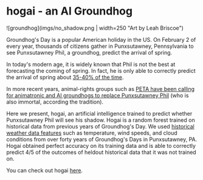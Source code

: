 # hogai - an AI Groundhog

![groundhog](imgs/no_shadow.png | width=250 "Art by Leah Briscoe")

Groundhog's Day is a popular American holiday in the US. On February 2 of every year, thousands of citizens gather in Punxsutawney, Pennsylvania to see Punxsutawney Phil, a groundhog, predict the arrival of spring.

In today's modern age, it is widely known that Phil is not the best at forecasting the coming of spring. In fact, he is only able to correctly predict the arrival of spring about [35-40% of the time](https://www.ncei.noaa.gov/news/groundhog-day-forecasts-and-climate-history).

In more recent years, animal-rights groups such as [PETA have been calling for animatronic and AI groundhogs to replace Punxsutawney Phil](https://www.theverge.com/2020/1/30/21114868/punxsutawney-phil-replaced-ai-animatronic-groundhog-says-peta) (who is also immortal, according the tradition).

Here we present, hogai, an artificial intelligence trained to predict whether Punxsutawney Phil will see his shadow. Hogai is a random forest trained on historical data from previous years of Groundhog's Day. We used [historical weather data features](https://www.ncdc.noaa.gov/cdo-web/) such as temperature, wind speeds, and cloud conditions from over forty years of Groundhog's Days in Punxsutawney, PA. Hogai obtained perfect accuracy on its training data and is able to correctly predict 4/5 of the outcomes of heldout historical data that it was not trained on.


You can check out hogai [here](https://alecmchiu.shinyapps.io/hogai/). 


